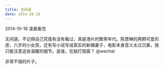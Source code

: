 ```yaml
---
title: 无间道
date: 2014-10-18
---
```


2014-10-18 凌晨看完

无间道。不记得自己究竟有没有看过，真是港片的繁荣年代。陈慧琳的两颗可爱的痣，六岁的小女孩，还有写小说写成真实的新婚妻子，电影本身意义太过沉重，我只能注意这些温暖的细节。是谁，在敲打我窗？ @wechat

非常不错的片子。